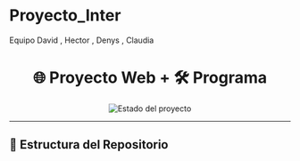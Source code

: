 # Proyecto_Inter
Equipo David , Hector , Denys , Claudia

<h1 align="center">🌐 Proyecto Web + 🛠️ Programa</h1>

<p align="center">
  <img src="https://img.shields.io/badge/Estado-En%20Desarrollo-blue" alt="Estado del proyecto">
</p>

---

## 📁 Estructura del Repositorio
